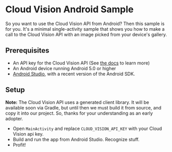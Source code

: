 # Cloud Vision Android Sample

So you want to use the Cloud Vision API from Android?
Then this sample is for you. It's a minimal single-activity
sample that shows you how to make a call to the Cloud Vision
API with an image picked from your device's gallery.

## Prerequisites
- An API key for the Cloud Vision API (See
  [the docs](https://cloud.google.com/vision/docs/getting-started) to learn more)
- An Android device running Android 5.0 or higher
- [Android Studio][android-studio], with a recent version of the Android SDK.

## Setup
**Note:** The Cloud Vision API uses a generated client library. It will be available
soon via Gradle, but until then we must build it from source, and copy it
into our project. So, thanks for your understanding as an early adopter.

-  Open `MainActivity` and replace `CLOUD_VISION_API_KEY` with your
   Cloud Vision api key.
- Build and run the app from Android Studio. Recognize stuff.
- Profit!

[android-studio]: http://developer.android.com/sdk/
